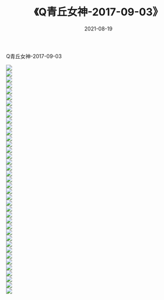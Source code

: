 ﻿---
layout: post
title:  《Q青丘女神-2017-09-03》
date:   2021-08-19
img: http://img.660000.xyz/Sharelink/网络美图/2021/Q青丘女神-2017-09-03/000.jpg
categories: [美女, 清纯, 唯美]
---

Q青丘女神-2017-09-03

  ![](http://img.660000.xyz/Sharelink/网络美图/2021/Q青丘女神-2017-09-03/001.jpg) <br> ![](http://img.660000.xyz/Sharelink/网络美图/2021/Q青丘女神-2017-09-03/002.jpg) <br> ![](http://img.660000.xyz/Sharelink/网络美图/2021/Q青丘女神-2017-09-03/003.jpg) <br> ![](http://img.660000.xyz/Sharelink/网络美图/2021/Q青丘女神-2017-09-03/004.jpg) <br> ![](http://img.660000.xyz/Sharelink/网络美图/2021/Q青丘女神-2017-09-03/005.jpg) <br> ![](http://img.660000.xyz/Sharelink/网络美图/2021/Q青丘女神-2017-09-03/006.jpg) <br> ![](http://img.660000.xyz/Sharelink/网络美图/2021/Q青丘女神-2017-09-03/007.jpg) <br> ![](http://img.660000.xyz/Sharelink/网络美图/2021/Q青丘女神-2017-09-03/008.jpg) <br> ![](http://img.660000.xyz/Sharelink/网络美图/2021/Q青丘女神-2017-09-03/009.jpg) <br> ![](http://img.660000.xyz/Sharelink/网络美图/2021/Q青丘女神-2017-09-03/010.jpg) <br> ![](http://img.660000.xyz/Sharelink/网络美图/2021/Q青丘女神-2017-09-03/011.jpg) <br> ![](http://img.660000.xyz/Sharelink/网络美图/2021/Q青丘女神-2017-09-03/012.jpg) <br> ![](http://img.660000.xyz/Sharelink/网络美图/2021/Q青丘女神-2017-09-03/013.jpg) <br> ![](http://img.660000.xyz/Sharelink/网络美图/2021/Q青丘女神-2017-09-03/014.jpg) <br> ![](http://img.660000.xyz/Sharelink/网络美图/2021/Q青丘女神-2017-09-03/015.jpg) <br> ![](http://img.660000.xyz/Sharelink/网络美图/2021/Q青丘女神-2017-09-03/016.jpg) <br> ![](http://img.660000.xyz/Sharelink/网络美图/2021/Q青丘女神-2017-09-03/017.jpg) <br> ![](http://img.660000.xyz/Sharelink/网络美图/2021/Q青丘女神-2017-09-03/018.jpg) <br> ![](http://img.660000.xyz/Sharelink/网络美图/2021/Q青丘女神-2017-09-03/019.jpg) <br> ![](http://img.660000.xyz/Sharelink/网络美图/2021/Q青丘女神-2017-09-03/020.jpg) <br> ![](http://img.660000.xyz/Sharelink/网络美图/2021/Q青丘女神-2017-09-03/021.jpg) <br> ![](http://img.660000.xyz/Sharelink/网络美图/2021/Q青丘女神-2017-09-03/022.jpg) <br> ![](http://img.660000.xyz/Sharelink/网络美图/2021/Q青丘女神-2017-09-03/023.jpg) <br> ![](http://img.660000.xyz/Sharelink/网络美图/2021/Q青丘女神-2017-09-03/024.jpg) <br> ![](http://img.660000.xyz/Sharelink/网络美图/2021/Q青丘女神-2017-09-03/025.jpg) <br> ![](http://img.660000.xyz/Sharelink/网络美图/2021/Q青丘女神-2017-09-03/026.jpg) <br> ![](http://img.660000.xyz/Sharelink/网络美图/2021/Q青丘女神-2017-09-03/027.jpg) <br> ![](http://img.660000.xyz/Sharelink/网络美图/2021/Q青丘女神-2017-09-03/028.jpg) <br> ![](http://img.660000.xyz/Sharelink/网络美图/2021/Q青丘女神-2017-09-03/029.jpg) <br> ![](http://img.660000.xyz/Sharelink/网络美图/2021/Q青丘女神-2017-09-03/030.jpg) <br> ![](http://img.660000.xyz/Sharelink/网络美图/2021/Q青丘女神-2017-09-03/031.jpg) <br> ![](http://img.660000.xyz/Sharelink/网络美图/2021/Q青丘女神-2017-09-03/032.jpg) <br> ![](http://img.660000.xyz/Sharelink/网络美图/2021/Q青丘女神-2017-09-03/033.jpg) <br> ![](http://img.660000.xyz/Sharelink/网络美图/2021/Q青丘女神-2017-09-03/034.jpg) <br> ![](http://img.660000.xyz/Sharelink/网络美图/2021/Q青丘女神-2017-09-03/035.jpg) <br> ![](http://img.660000.xyz/Sharelink/网络美图/2021/Q青丘女神-2017-09-03/036.jpg) <br> ![](http://img.660000.xyz/Sharelink/网络美图/2021/Q青丘女神-2017-09-03/037.jpg) <br> ![](http://img.660000.xyz/Sharelink/网络美图/2021/Q青丘女神-2017-09-03/038.jpg) <br> ![](http://img.660000.xyz/Sharelink/网络美图/2021/Q青丘女神-2017-09-03/039.jpg) <br>